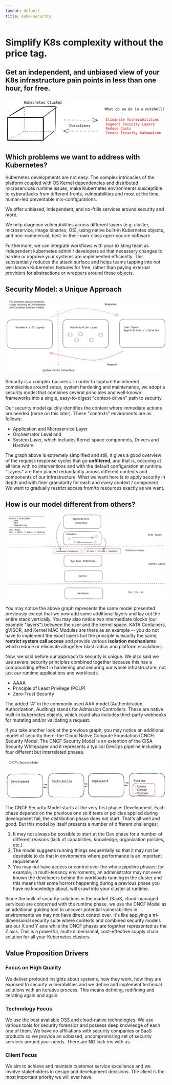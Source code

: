 ```yaml
---
layout: default
title: kube-security
---
```


# Simplify K8s complexity without the price tag. 
## Get an independent, and unbiased view of your K8s infrastructure pain points in less than one hour, for free. 


![kube security](./assets/images/kube.png)


## Which problems we want to address with Kubernetes?

Kubernetes developments are not easy. The complex intricacies of the platform coupled with OS Kernel dependencies and distributed microservices runtime issues, make Kubernetes environments susceptible to cyberattacks from different fronts, vulnerabilities and most ot the time, human-led preventable mis-configurations.

We offer unbiased, independent, and no-frills services around security and more. 

We help diagnose vulnerabilities across different layers (e.g. cluster, microservice, image binaries, OS), using native built-in Kubernetes objects, and non-commercial, best-in-their-own-class open-source software. 

Furthermore, we can integrate workflows with your existing team as independent kubernetes admin / developers so that necessary changes to harden or improve your systems are implemented efficiently. This substantially reduces the attack surface and helps teams tapping into not well known Kubernetes features for free, rather than paying external providers for abstractions or wrappers around these objects. 


## Security Model: a Unique Approach

![security model (I)](./assets/images/security-model(1).png)

Security is a complex business. In order to capture the inherent complexities around setup, system hardening and maintenance, we adopt a security model that combines several principles and well-known frameworks into a single, easy-to-digest "context-driven" path to security.

Our security model quickly identifies the context where immediate actions are needed (more on this later). 
These "contexts" enviroments are as follows:

- Application and Microservice Layer
- Orchestrator Level and
- System Layer, which includes Kernel space components, Drivers and Hardware


The graph above is extremely simplified and still, it gives a good overview of the request-response cycles that go **unfiltered**, and that is, occuring at all time with no interventions and with the default configuration at runtime.
"Layers" are then placed redundantly across different contexts and components of our infrastructure.
What we want here is to apply security in depth and with finer granularity for each and every context / component.
We want to gradually restrict access from/to resources exactly as we want.


## How is our model different from others?

![security model (II)](./assets/images/security-model(2).png)

You may notice the above graph represents the same model presented previously except that we now add some additional layers and lay out the entire stack vertically.
You may also notice two intermediate blocks (our example "layers") between the user and the kernel space. 
KATA Containers, gVISOR, and Kernel MAC Modules are there as an example -- you do not have to implement the exact layers but the principle is exactly the same;
**restrict system call access** and provide various **isolation mechanisms** which reduce or eliminate altogether blast radius and platform escalations.


Now, we said before our approach to security is unique.
We also said we use several security principles combined together because this has a compounding effect in hardening and securing our whole infrastructure, not just our runtime applications and workloads.

- AAAA
- Principle of Least Privilege (POLP)
- Zero-Trust Security

The added "A" in the commonly used AAA model (Authentication, Authorization, Auditing) stands for Admission Controllers.
These are native built-in kubernetes objects, which could also includes third-party webhooks for mutating and/or validating a request.

If you take another look at the previous graph, you may notice an additional model of security there: the Cloud Native Compute Foundation (CNCF) Security Model.
The CNCF Security Model is an extention of the CISA Security Whitepaper and it represents a typical DevOps pipeline including four different but interrelated phases.

![CNCF Model](./assets/images/cncf-security-model.png)

The CNCF Security Model starts at the very first phase: Development.
Each phase depends on the previous one so if tests or policies applied during development fail, the distribution phase does not start. That's all well and good.
But this model by itself presents a number of different challenges:

1. It may not always be possible to start at the Dev phase for a number of different reasons (lack of capabilities, knowledge, organization policies, etc.)
2. The model suggests running things sequentially so that it may not be desirable to do that in enviroments where performance is an important requirement
3. You may not have access or control over the whole pipeline phases; for example, in multi-tenancy enviroments, an administrator may not even known the developers behind the workloads running in the cluster and this means that some horrors happening during a previous phase you have no knowledge about, will crawl into your cluster at runtime.

Since the bulk of security solutions in the market (SaaS, cloud-managed services) are concerned with the runtime phase, we use the CNCF Model as an additional guiding tool to uncover potential vulnerabilities in environments we may not have direct control over. It's like applying a tri-dimensional security suite where contexts and combined security models are our X and Y axis while the CNCF phases are together represented as the Z axis. This is a powerful, multi-dimensional, cost-effective supply chain solution for all your Kubernetes clusters.


## Value Proposition Drivers

### Focus on High Quality

We deliver profound insights about systems, how they work, how they are exposed to security vulnerabilities and we define and implement technical solutions with an iterative process. This means defining, redifining and iterating again and again.

### Technology Focus

We use the best available OSS and cloud-native technologies. We use various tools for security forensics and possess deep knowledge of each one of them. We have no affiliations with security companies or SaaS products so we provide an unbiased, uncompromising set of security services around your needs. There are NO lock-ins with us.

### Client Focus

We aim to achieve and maintain customer service excellence and we involve
stakeholders in design and development decisions. The client is the most
important priority we will ever have.